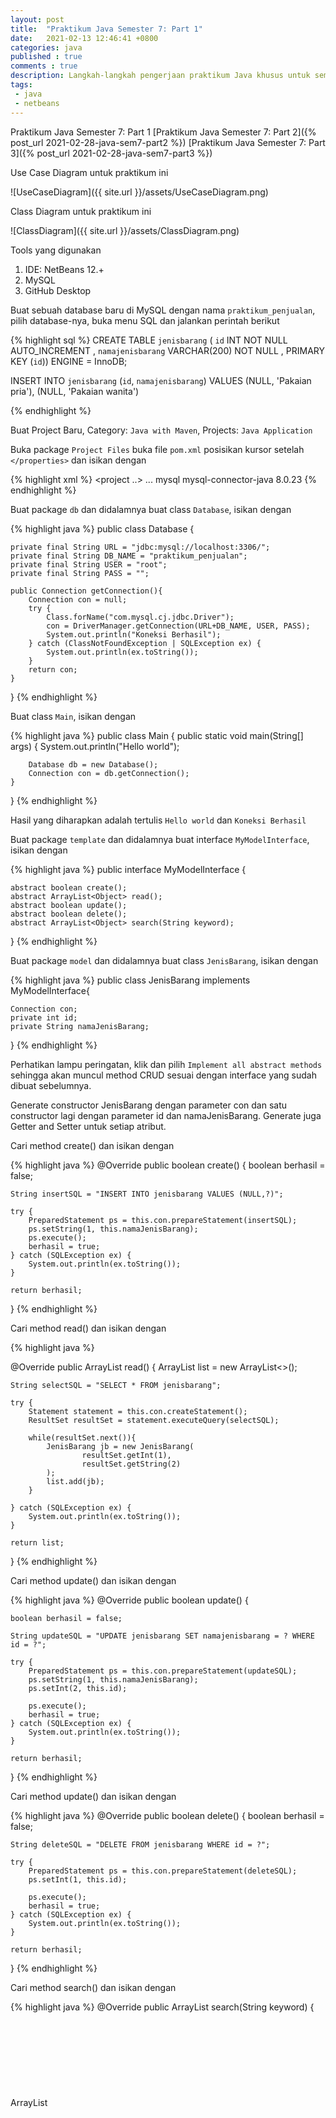 ```yaml
---
layout: post
title:  "Praktikum Java Semester 7: Part 1"
date:   2021-02-13 12:46:41 +0800
categories: java
published : true
comments : true
description: Langkah-langkah pengerjaan praktikum Java khusus untuk semester 7 Fakultas Teknologi Informasi, Universitas Islam Kalimantan Muhammad Arsyad Al Banjari Banjarmasin
tags: 
 - java
 - netbeans
---
```


Praktikum Java Semester 7: Part 1
[Praktikum Java Semester 7: Part 2]({% post_url 2021-02-28-java-sem7-part2 %})
[Praktikum Java Semester 7: Part 3]({% post_url 2021-02-28-java-sem7-part3 %})



Use Case Diagram untuk praktikum ini

![UseCaseDiagram]({{ site.url }}/assets/UseCaseDiagram.png)

Class Diagram untuk praktikum ini

![ClassDiagram]({{ site.url }}/assets/ClassDiagram.png)

Tools yang digunakan
1. IDE: NetBeans 12.+
2. MySQL
3. GitHub Desktop

Buat sebuah database baru di MySQL dengan nama `praktikum_penjualan`, pilih database-nya, buka menu SQL dan jalankan perintah berikut

{% highlight  sql %}
CREATE TABLE `jenisbarang` (
`id` INT NOT NULL AUTO_INCREMENT ,
`namajenisbarang` VARCHAR(200) NOT NULL ,
PRIMARY KEY (`id`)) ENGINE = InnoDB;

INSERT INTO `jenisbarang` (`id`, `namajenisbarang`) VALUES 
(NULL, 'Pakaian pria'), 
(NULL, 'Pakaian wanita') 

{% endhighlight %}

Buat Project Baru, Category: `Java with Maven`, Projects: `Java Application`

Buka package `Project Files` buka file `pom.xml` posisikan kursor setelah `</properties>` dan isikan dengan

{% highlight  xml %}
<project ..>
    ...
    </properties>
    <dependencies>
        <!-- https://mvnrepository.com/artifact/mysql/mysql-connector-java -->
        <dependency>
            <groupId>mysql</groupId>
            <artifactId>mysql-connector-java</artifactId>
            <version>8.0.23</version>
        </dependency>
    </dependencies>
</project>
{% endhighlight %}

Buat package `db` dan didalamnya buat class `Database`, isikan dengan

{% highlight  java %}
public class Database {
    
    private final String URL = "jdbc:mysql://localhost:3306/";
    private final String DB_NAME = "praktikum_penjualan";
    private final String USER = "root";
    private final String PASS = "";
    
    public Connection getConnection(){
        Connection con = null;
        try {
            Class.forName("com.mysql.cj.jdbc.Driver");
            con = DriverManager.getConnection(URL+DB_NAME, USER, PASS);
            System.out.println("Koneksi Berhasil");
        } catch (ClassNotFoundException | SQLException ex) {
            System.out.println(ex.toString());
        }
        return con;
    }
    
}
{% endhighlight %}

Buat class `Main`, isikan dengan

{% highlight  java %}
public class Main {
    public static void main(String[] args) {
        System.out.println("Hello world");
        
        Database db = new Database();
        Connection con = db.getConnection();
    }
}
{% endhighlight %}

Hasil yang diharapkan adalah tertulis `Hello world` dan `Koneksi Berhasil`

Buat package `template` dan didalamnya buat interface `MyModelInterface`, isikan dengan

{% highlight  java %}
public interface MyModelInterface {
    
    abstract boolean create();
    abstract ArrayList<Object> read();
    abstract boolean update();
    abstract boolean delete();
    abstract ArrayList<Object> search(String keyword);
    
}
{% endhighlight %}

Buat package `model` dan didalamnya buat class `JenisBarang`, isikan dengan

{% highlight  java %}
public class JenisBarang implements MyModelInterface{

    Connection con;
    private int id;
    private String namaJenisBarang;

}
{% endhighlight %}

Perhatikan lampu peringatan, klik dan pilih `Implement all abstract methods` sehingga akan muncul method CRUD sesuai dengan interface yang sudah dibuat sebelumnya.

Generate constructor JenisBarang dengan parameter con dan satu constructor lagi dengan parameter id dan namaJenisBarang. Generate juga Getter and Setter untuk setiap atribut.

Cari method create() dan isikan dengan

{% highlight  java %}
@Override
public boolean create() {
    boolean berhasil = false;
    
    String insertSQL = "INSERT INTO jenisbarang VALUES (NULL,?)";
    
    try {
        PreparedStatement ps = this.con.prepareStatement(insertSQL);
        ps.setString(1, this.namaJenisBarang);
        ps.execute();
        berhasil = true;
    } catch (SQLException ex) {
        System.out.println(ex.toString());
    }
    
    return berhasil;
}
{% endhighlight %}

Cari method read() dan isikan dengan

{% highlight  java %}

@Override
public ArrayList<Object> read() {
    ArrayList<Object> list =  new ArrayList<>();
    
    String selectSQL = "SELECT * FROM jenisbarang";
    
    try {
        Statement statement = this.con.createStatement();
        ResultSet resultSet = statement.executeQuery(selectSQL);
        
        while(resultSet.next()){
            JenisBarang jb = new JenisBarang(
                    resultSet.getInt(1),
                    resultSet.getString(2)
            );
            list.add(jb);
        }
        
    } catch (SQLException ex) {
        System.out.println(ex.toString());
    }
    
    return list;
}
{% endhighlight %}

Cari method update() dan isikan dengan

{% highlight  java %}
@Override
public boolean update() {
    
    boolean berhasil = false;
    
    String updateSQL = "UPDATE jenisbarang SET namajenisbarang = ? WHERE id = ?";
    
    try {
        PreparedStatement ps = this.con.prepareStatement(updateSQL);
        ps.setString(1, this.namaJenisBarang);
        ps.setInt(2, this.id);

        ps.execute();
        berhasil = true;
    } catch (SQLException ex) {
        System.out.println(ex.toString());
    }
    
    return berhasil;
}
{% endhighlight %}

Cari method update() dan isikan dengan

{% highlight  java %}
@Override
public boolean delete() {
    boolean berhasil = false;
    
    String deleteSQL = "DELETE FROM jenisbarang WHERE id = ?";
    
    try {
        PreparedStatement ps = this.con.prepareStatement(deleteSQL);
        ps.setInt(1, this.id);

        ps.execute();
        berhasil = true;
    } catch (SQLException ex) {
        System.out.println(ex.toString());
    }
    
    return berhasil;
}
{% endhighlight %}

Cari method search() dan isikan dengan

{% highlight  java %}
@Override
public ArrayList<Object> search(String keyword) {
    ArrayList<Object> list =  new ArrayList<>();
    
    String searchSQL = "SELECT * FROM jenisbarang WHERE namajenisbarang like ?";
    
    keyword = "%"+keyword+"%";
    
    try {
        PreparedStatement ps = this.con.prepareStatement(searchSQL);
        ps.setString(1, keyword);
        ResultSet resultSet = ps.executeQuery();
        
        while(resultSet.next()){
            JenisBarang jb = new JenisBarang(
                    resultSet.getInt(1),
                    resultSet.getString(2)
            );
            list.add(jb);
        }
        
    } catch (SQLException ex) {
        System.out.println(ex.toString());
    }
    
    return list;
}
{% endhighlight %}

And... that's about it for today. Aplikasi sudah mampu melakukan CRUD sederhana namun masih tanpa view visual.

Praktikum Java Semester 7: Part 1
[Praktikum Java Semester 7: Part 2]({% post_url 2021-02-28-java-sem7-part2 %})
[Praktikum Java Semester 7: Part 3]({% post_url 2021-02-28-java-sem7-part3 %})


<iframe width="560" height="315" src="https://www.youtube.com/embed/FNS_zA36qtY" frameborder="0" allow="accelerometer; autoplay; clipboard-write; encrypted-media; gyroscope; picture-in-picture" allowfullscreen></iframe>